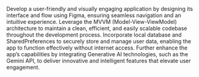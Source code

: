 Develop a user-friendly and visually engaging application by designing its interface and flow using Figma, 
ensuring seamless navigation and an intuitive experience. Leverage the MVVM (Model-View-ViewModel) architecture to maintain a clean, 
efficient, and easily scalable codebase throughout the development process. 
Incorporate local database and SharedPreferences  to securely store and manage user data, enabling the app to function effectively without internet access. 
Further enhance the app’s capabilities by integrating Generative AI technologies, such as the Gemini API, to deliver innovative and intelligent features that elevate user engagement.
